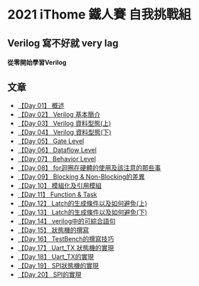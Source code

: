 # 2021 iThome 鐵人賽 自我挑戰組
## Verilog 寫不好就 very lag
#### 從零開始學習Verilog
## 文章 
- [【Day 01】 概述](https://github.com/HUAIJIE0314/verilog-or-very-lag/blob/main/%5BDay01%5D%20%E6%A6%82%E8%BF%B0.md)
- [【Day 02】 Verilog 基本簡介](https://github.com/HUAIJIE0314/verilog-or-very-lag/blob/main/%5BDay02%5D%20Verilog%20%E5%9F%BA%E6%9C%AC%E7%B0%A1%E4%BB%8B.md)
- [【Day 03】 Verilog 資料型態(上)](https://github.com/HUAIJIE0314/verilog-or-very-lag/blob/main/%5BDay03%5D%20Verilog%20%E8%B3%87%E6%96%99%E5%9E%8B%E6%85%8B(%E4%B8%8A).md)
- [【Day 04】 Verilog 資料型態(下)](https://github.com/HUAIJIE0314/verilog-or-very-lag/blob/main/%5BDay04%5D%20Verilog%20%E8%B3%87%E6%96%99%E5%9E%8B%E6%85%8B(%E4%B8%8B).md)
- [【Day 05】 Gate Level](https://github.com/HUAIJIE0314/verilog-or-very-lag/blob/main/%5BDay05%5D%20Gate%20Level.md)
- [【Day 06】 Dataflow Level](https://github.com/HUAIJIE0314/verilog-or-very-lag/blob/main/%5BDay06%5D%20Dataflow%20Level.md)
- [【Day 07】 Behavior Level](https://github.com/HUAIJIE0314/verilog-or-very-lag/blob/main/%5BDay07%5D%20Behavior%20Level.md)
- [【Day 08】 for迴圈在硬體的使用及該注意的那些事](https://github.com/HUAIJIE0314/verilog-or-very-lag/blob/main/%5BDay08%5D%20for%E8%BF%B4%E5%9C%88%E5%9C%A8%E7%A1%AC%E9%AB%94%E7%9A%84%E4%BD%BF%E7%94%A8%E5%8F%8A%E8%A9%B2%E6%B3%A8%E6%84%8F%E7%9A%84%E9%82%A3%E4%BA%9B%E4%BA%8B.md)
- [【Day 09】 Blocking & Non-Blocking的差異](https://github.com/HUAIJIE0314/verilog-or-very-lag/blob/main/%5BDay09%5D%20Blocking%20%26%20Non-Blocking%E7%9A%84%E5%B7%AE%E7%95%B0.md)
- [【Day 10】 模組化及引用模組](https://github.com/HUAIJIE0314/verilog-or-very-lag/blob/main/%5BDay10%5D%20%E6%A8%A1%E7%B5%84%E5%8C%96%E5%8F%8A%E5%BC%95%E7%94%A8%E6%A8%A1%E7%B5%84.md)
- [【Day 11】 Function & Task](https://github.com/HUAIJIE0314/verilog-or-very-lag/blob/main/%5BDay11%5D%20Function%20%26%20Task.md)
- [【Day 12】 Latch的生成條件以及如何避免(上)](https://github.com/HUAIJIE0314/verilog-or-very-lag/blob/main/%5BDay12%5D%20Latch%E7%9A%84%E7%94%9F%E6%88%90%E6%A2%9D%E4%BB%B6%E4%BB%A5%E5%8F%8A%E5%A6%82%E4%BD%95%E9%81%BF%E5%85%8D(%E4%B8%8A).md)
- [【Day 13】 Latch的生成條件以及如何避免(下)](https://github.com/HUAIJIE0314/verilog-or-very-lag/blob/main/%5BDay13%5D%20Latch%E7%9A%84%E7%94%9F%E6%88%90%E6%A2%9D%E4%BB%B6%E4%BB%A5%E5%8F%8A%E5%A6%82%E4%BD%95%E9%81%BF%E5%85%8D(%E4%B8%8B).md)
- [【Day 14】 verilog中的可綜合語句](https://github.com/HUAIJIE0314/verilog-or-very-lag/blob/main/%5BDay14%5D%20verilog%E4%B8%AD%E7%9A%84%E5%8F%AF%E7%B6%9C%E5%90%88%E8%AA%9E%E5%8F%A5.md)
- [【Day 15】 狀態機的撰寫](https://github.com/HUAIJIE0314/verilog-or-very-lag/blob/main/%5BDay15%5D%20%E7%8B%80%E6%85%8B%E6%A9%9F%E7%9A%84%E6%92%B0%E5%AF%AB.md)
- [【Day 16】 TestBench的撰寫技巧](https://github.com/HUAIJIE0314/verilog-or-very-lag/blob/main/%5BDay16%5D%20TestBench%E7%9A%84%E6%92%B0%E5%AF%AB%E6%8A%80%E5%B7%A7.md)
- [【Day 17】 Uart_TX 狀態機的實現](https://github.com/HUAIJIE0314/verilog-or-very-lag/blob/main/%5BDay17%5D%20Uart_TX%20%E7%8B%80%E6%85%8B%E6%A9%9F%E7%9A%84%E5%AF%A6%E7%8F%BE.md)
- [【Day 18】 Uart_TX的實現](https://github.com/HUAIJIE0314/verilog-or-very-lag/blob/main/%5BDay18%5D%20Uart_TX%E7%9A%84%E5%AF%A6%E7%8F%BE.md)
- [【Day 19】 SPI狀態機的實現](https://github.com/HUAIJIE0314/verilog-or-very-lag/blob/main/%5BDay19%5D%20SPI%E7%8B%80%E6%85%8B%E6%A9%9F%E7%9A%84%E5%AF%A6%E7%8F%BE.md)
- [【Day 20】 SPI的實現](https://github.com/HUAIJIE0314/verilog-or-very-lag/blob/main/%5BDay20%5D%20SPI%E7%9A%84%E5%AF%A6%E7%8F%BE.md)

